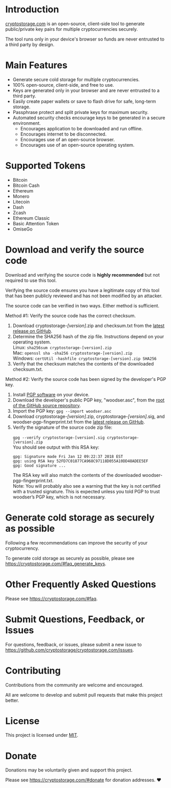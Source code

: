 # Introduction
[cryptostorage.com](https://cryptostorage.com) is an open-source, client-side tool to generate public/private key pairs for multiple cryptocurrencies securely.

The tool runs only in your device's browser so funds are never entrusted to a third party by design.

# Main Features
- Generate secure cold storage for multiple cryptocurrencies.
- 100% open-source, client-side, and free to use.
- Keys are generated only in your browser and are never entrusted to a third party.
- Easily create paper wallets or save to flash drive for safe, long-term storage.
- Passphrase protect and split private keys for maximum security.
- Automated security checks encourage keys to be generated in a secure environment.
	- Encourages application to be downloaded and run offline.
	- Encourages internet to be disconnected.
	- Encourages use of an open-source browser.
	- Encourages use of an open-source operating system.
	
# Supported Tokens
- Bitcoin
- Bitcoin Cash
- Ethereum
- Monero
- Litecoin
- Dash
- Zcash
- Ethereum Classic
- Basic Attention Token
- OmiseGo

# Download and verify the source code
Download and verifying the source code is **highly recommended** but not required to use this tool.

Verifying the source code ensures you have a legitimate copy of this tool that has been publicly reviewed and has not been modified by an attacker.

The source code can be verified in two ways. Either method is sufficient.

Method #1: Verify the source code has the correct checksum.

1. Download cryptostorage-*[version]*.zip and checksum.txt from the [latest release on GitHub](https://github.com/cryptostorage/cryptostorage.com/releases).
2. Determine the SHA256 hash of the zip file.  Instructions depend on your operating system.<br>
 Linux: `sha256sum cryptostorage-[version].zip`<br>
 Mac: `openssl sha -sha256 cryptostorage-[version].zip`<br>
 Windows: `certUtil -hashfile cryptostorage-[version].zip SHA256`
3. Verify that the checksum matches the contents of the downloaded checksum.txt.

Method #2: Verify the source code has been signed by the developer's PGP key.

1. Install [PGP software](https://www.openpgp.org/) on your device.
2. Download the developer's public PGP key, "woodser.asc", from the [root of the GitHub source repository](https://github.com/cryptostorage/cryptostorage.com).
3. Import the PGP key: `gpg --import woodser.asc`
4. Download cryptostorage-*[version]*.zip, cryptostorage-*[version]*.sig, and woodser-pgp-fingerprint.txt from the [latest release on GitHub](https://github.com/cryptostorage/cryptostorage.com/releases).
5. Verify the signature of the source code zip file:<br><br>
	`gpg --verify cryptostorage-[version].sig cryptostorage-[version].zip`<br>
	You should see output with this RSA key:<br>
	```
	gpg: Signature made Fri Jan 12 09:22:37 2018 EST
	gpg: using RSA key 52FD7C01877CA968C97118D055A10DD48ADEE5EF
	gpg: Good signature ...
	```
	The RSA key will also match the contents of the downloaded woodser-pgp-fingerprint.txt.<br>
	Note: You will probably also see a warning that the key is not certified with a trusted signature. This is expected unless you told PGP to trust woodser’s PGP key, which is not necessary.

# Generate cold storage as securely as possible
Following a few recommendations can improve the security of your cryptocurrency.

To generate cold storage as securely as possible, please see https://cryptostorage.com/#faq_generate_keys.

# Other Frequently Asked Questions
Please see https://cryptostorage.com/#faq.

# Submit Questions, Feedback, or Issues
For questions, feedback, or issues, please submit a new issue to https://github.com/cryptostorage/cryptostorage.com/issues.

# Contributing
Contributions from the community are welcome and encouraged.

All are welcome to develop and submit pull requests that make this project better.

# License
This project is licensed under [MIT](https://github.com/cryptostorage/cryptostorage.com/blob/master/LICENSE.txt).

# Donate
Donations may be voluntarily given and support this project.

Please see https://cryptostorage.com/#donate for donation addresses. ❤